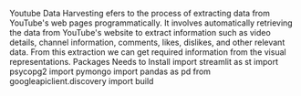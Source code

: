 Youtube Data Harvesting efers to the process of extracting data from YouTube's web pages programmatically. It involves automatically retrieving the data from YouTube's website to extract information such as video details, channel information, comments, likes, dislikes, and other relevant data. From this extraction we can get required information from the visual representations.
Packages Needs to Install
    import streamlit as st
    import psycopg2
    import pymongo
    import pandas as pd
    from googleapiclient.discovery import build
